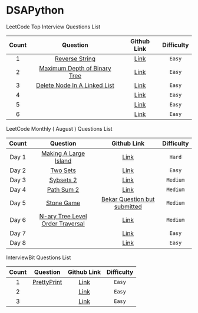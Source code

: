# DSAPython

LeetCode Top Interview Questions List

| **Count**        | **Question**           | **Github Link**  | **Difficulty**  |
|:-------------:|:-------------:|:-----:|:-----:|
| 1 | [Reverse String](https://leetcode.com/problems/reverse-string/) | [Link](https://github.com/Pi-commits/DSAPython/blob/main/LeetCode/reverse-string.py) | `Easy` |
| 2 | [Maximum Depth of Binary Tree](https://leetcode.com/problems/maximum-depth-of-binary-tree/) | [Link](https://github.com/Pi-commits/DSAPython/blob/main/LeetCode/Maximum-Depth-of-Binary-Tree.py) | `Easy` |
| 3 | [Delete Node In A Linked List](https://leetcode.com/problems/delete-node-in-a-linked-list/) | [Link](https://github.com/Pi-commits/DSAPython/blob/main/LeetCode/Delete-Node-in-a-Linked-List.py) | `Easy` |
| 4 | []() | [Link]() | `Easy` |
| 5 | []() | [Link]() | `Easy` |
| 6 | []() | [Link]() | `Easy` |




LeetCode Monthly ( August ) Questions List

| **Count**        | **Question**           | **Github Link**  | **Difficulty**  |
|:-------------:|:-------------:|:-----:|:-----:|
| Day 1 | [Making A Large Island](https://leetcode.com/problems/making-a-large-island/) | [Link](https://github.com/Pi-commits/DSAPython/blob/main/LeetCode/Making-A-Large-Island) | `Hard` |
| Day 2 | [Two Sets](https://leetcode.com/problems/two-sum/) | [Link](https://github.com/Pi-commits/DSAPython/blob/main/LeetCode/Two-Sum) | `Easy` |
| Day 3 | [Sybsets 2](https://leetcode.com/problems/subsets-ii/) | [Link](https://github.com/Pi-commits/DSAPython/blob/main/LeetCode/Subsets-2) | `Medium` |
| Day 4 | [Path Sum 2](https://leetcode.com/problems/path-sum-ii/) | [Link](https://github.com/Pi-commits/DSAPython/blob/main/LeetCode/Path-Sum-II) | `Medium` |
| Day 5 | [Stone Game](https://leetcode.com/problems/stone-game/) | [Bekar Question but submitted]() | `Medium` |
| Day 6 | [N-ary Tree Level Order Traversal](https://leetcode.com/problems/n-ary-tree-level-order-traversal/) | [Link](https://github.com/Pi-commits/DSAPython/blob/main/LeetCode/N_ary-Tree-Level-Order-Traversal) | `Medium` |
| Day 7 | []() | [Link]() | `Easy` |
| Day 8 | []() | [Link]() | `Easy` |


InterviewBit Questions List

| **Count**        | **Question**           | **Github Link**  | **Difficulty**  |
|:-------------:|:-------------:|:-----:|:-----:|
| 1 | [PrettyPrint](https://www.interviewbit.com/problems/prettyprint/) | [Link](https://github.com/Pi-commits/DSAPython/tree/main/InterviewBit) | `Easy` |
| 2 | []() | [Link]() | `Easy` |
| 3 | []() | [Link]() | `Easy` |

